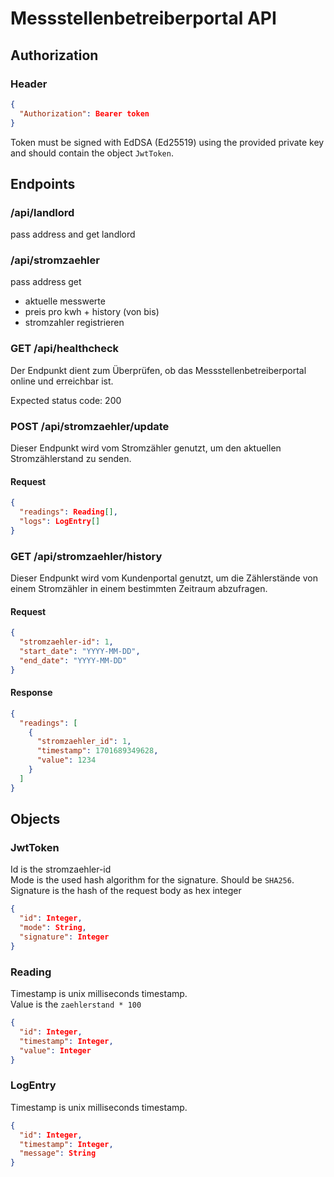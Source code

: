 # Messstellenbetreiberportal API

## Authorization
### Header
```json
{
  "Authorization": Bearer token  
}
```
Token must be signed with EdDSA (Ed25519) using the provided private key and should contain the object `JwtToken`.

## Endpoints

### /api/landlord
pass address and get landlord

### /api/stromzaehler
pass address get 

- aktuelle messwerte
- preis pro kwh + history (von bis)
- stromzahler registrieren

### GET /api/healthcheck
Der Endpunkt dient zum Überprüfen, ob das Messstellenbetreiberportal online und
erreichbar ist.

Expected status code: 200

### POST /api/stromzaehler/update
Dieser Endpunkt wird vom Stromzähler genutzt, um den aktuellen Stromzählerstand
zu senden.

#### Request
```json
{
  "readings": Reading[], 
  "logs": LogEntry[]
}
```

### GET /api/stromzaehler/history
Dieser Endpunkt wird vom Kundenportal genutzt, um die Zählerstände von einem Stromzähler in einem bestimmten Zeitraum abzufragen.
#### Request
```json
{
  "stromzaehler-id": 1,
  "start_date": "YYYY-MM-DD",
  "end_date": "YYYY-MM-DD"
}
```
#### Response
```json
{
  "readings": [
    {
      "stromzaehler_id": 1,
      "timestamp": 1701689349628,
      "value": 1234
    }
  ]
}
```

## Objects

### JwtToken
Id is the stromzaehler-id  
Mode is the used hash algorithm for the signature. Should be `SHA256`.  
Signature is the hash of the request body as hex integer
```json
{
  "id": Integer,
  "mode": String,
  "signature": Integer
}
```

### Reading
Timestamp is unix milliseconds timestamp.  
Value is the `zaehlerstand * 100`
```json
{
  "id": Integer,
  "timestamp": Integer,
  "value": Integer
}
```

### LogEntry
Timestamp is unix milliseconds timestamp.
```json
{
  "id": Integer,
  "timestamp": Integer,
  "message": String
}
```